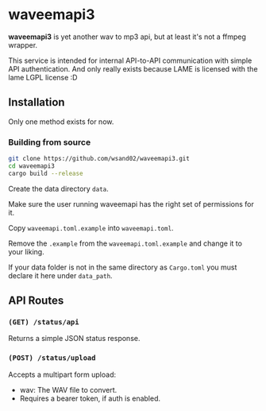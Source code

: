 # waveemapi3

**waveemapi3** is yet another wav to mp3 api, but at least it's not a ffmpeg wrapper.

This service is intended for internal API-to-API communication with simple API authentication.
And only really exists because LAME is licensed with the lame LGPL license :D

## Installation

Only one method exists for now.

### Building from source

```bash
git clone https://github.com/wsand02/waveemapi3.git
cd waveemapi3
cargo build --release
```

Create the data directory `data`.

Make sure the user running waveemapi has the right set of permissions for it.

Copy `waveemapi.toml.example` into `waveemapi.toml`.

Remove the `.example` from the `waveemapi.toml.example` and change it to your liking.

If your data folder is not in the same directory as `Cargo.toml` you must declare it here under `data_path`.

## API Routes

### `(GET) /status/api`

Returns a simple JSON status response.

### `(POST) /status/upload`

Accepts a multipart form upload:
+ wav: The WAV file to convert.
+ Requires a bearer token, if auth is enabled.

